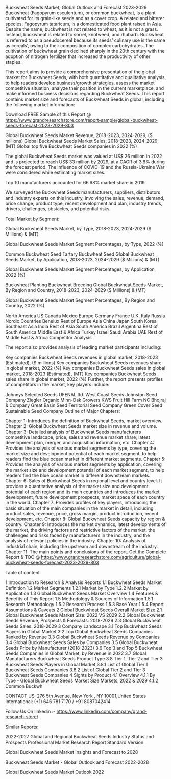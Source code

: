 Buckwheat Seeds Market, Global Outlook and Forecast 2023-2029
Buckwheat (Fagopyrum esculentum), or common buckwheat, is a plant cultivated for its grain-like seeds and as a cover crop. A related and bitterer species, Fagopyrum tataricum, is a domesticated food plant raised in Asia. Despite the name, buckwheat is not related to wheat, as it is not a grass. Instead, buckwheat is related to sorrel, knotweed, and rhubarb. Buckwheat is referred to as a pseudocereal because its seeds' culinary use is the same as cereals', owing to their composition of complex carbohydrates. The cultivation of buckwheat grain declined sharply in the 20th century with the adoption of nitrogen fertilizer that increased the productivity of other staples.

This report aims to provide a comprehensive presentation of the global market for Buckwheat Seeds, with both quantitative and qualitative analysis, to help readers develop business/growth strategies, assess the market competitive situation, analyze their position in the current marketplace, and make informed business decisions regarding Buckwheat Seeds. This report contains market size and forecasts of Buckwheat Seeds in global, including the following market information:



Download FREE Sample of this Report @ https://www.grandresearchstore.com/report-sample/global-buckwheat-seeds-forecast-2023-2029-803


Global Buckwheat Seeds Market Revenue, 2018-2023, 2024-2029, ($ millions)
Global Buckwheat Seeds Market Sales, 2018-2023, 2024-2029, (MT)
Global top five Buckwheat Seeds companies in 2022 (%)


The global Buckwheat Seeds market was valued at US$ 26 million in 2022 and is projected to reach US$ 33 million by 2029, at a CAGR of 3.8% during the forecast period. The influence of COVID-19 and the Russia-Ukraine War were considered while estimating market sizes.

Top 10 manufacturers accounted for 66.68% market share in 2019.

We surveyed the Buckwheat Seeds manufacturers, suppliers, distributors and industry experts on this industry, involving the sales, revenue, demand, price change, product type, recent development and plan, industry trends, drivers, challenges, obstacles, and potential risks.

Total Market by Segment:

Global Buckwheat Seeds Market, by Type, 2018-2023, 2024-2029 ($ Millions) & (MT)

Global Buckwheat Seeds Market Segment Percentages, by Type, 2022 (%)



Common Buckwheat Seed
Tartary Buckwheat Seed
Global Buckwheat Seeds Market, by Application, 2018-2023, 2024-2029 ($ Millions) & (MT)

Global Buckwheat Seeds Market Segment Percentages, by Application, 2022 (%)



Buckwheat Planting
Buckwheat Breeding
Global Buckwheat Seeds Market, By Region and Country, 2018-2023, 2024-2029 ($ Millions) & (MT)

Global Buckwheat Seeds Market Segment Percentages, By Region and Country, 2022 (%)



North America
US
Canada
Mexico
Europe
Germany
France
U.K.
Italy
Russia
Nordic Countries
Benelux
Rest of Europe
Asia
China
Japan
South Korea
Southeast Asia
India
Rest of Asia
South America
Brazil
Argentina
Rest of South America
Middle East & Africa
Turkey
Israel
Saudi Arabia
UAE
Rest of Middle East & Africa
Competitor Analysis

The report also provides analysis of leading market participants including:



Key companies Buckwheat Seeds revenues in global market, 2018-2023 (Estimated), ($ millions)
Key companies Buckwheat Seeds revenues share in global market, 2022 (%)
Key companies Buckwheat Seeds sales in global market, 2018-2023 (Estimated), (MT)
Key companies Buckwheat Seeds sales share in global market, 2022 (%)
Further, the report presents profiles of competitors in the market, key players include:



Johnnys Selected Seeds
UFENAL ltd.
West Coast Seeds
Johnston Seed Company
Ziegler Organic
Minn-Dak Growers
KWS
Fruit Hill Farm
NC Bhojraj & Company
Great Basin Seed
Territorial Seed Company
Green Cover Seed
Sustainable Seed Company
Outline of Major Chapters:



Chapter 1: Introduces the definition of Buckwheat Seeds, market overview.
Chapter 2: Global Buckwheat Seeds market size in revenue and volume.
Chapter 3: Detailed analysis of Buckwheat Seeds manufacturers competitive landscape, price, sales and revenue market share, latest development plan, merger, and acquisition information, etc.
Chapter 4: Provides the analysis of various market segments by type, covering the market size and development potential of each market segment, to help readers find the blue ocean market in different market segments.
Chapter 5: Provides the analysis of various market segments by application, covering the market size and development potential of each market segment, to help readers find the blue ocean market in different downstream markets.
Chapter 6: Sales of Buckwheat Seeds in regional level and country level. It provides a quantitative analysis of the market size and development potential of each region and its main countries and introduces the market development, future development prospects, market space of each country in the world.
Chapter 7: Provides profiles of key players, introducing the basic situation of the main companies in the market in detail, including product sales, revenue, price, gross margin, product introduction, recent development, etc.
Chapter 8: Global Buckwheat Seeds capacity by region & country.
Chapter 9: Introduces the market dynamics, latest developments of the market, the driving factors and restrictive factors of the market, the challenges and risks faced by manufacturers in the industry, and the analysis of relevant policies in the industry.
Chapter 10: Analysis of industrial chain, including the upstream and downstream of the industry.
Chapter 11: The main points and conclusions of the report.
Get the Complete Report & TOC @ https://www.grandresearchstore.com/agriculture/global-buckwheat-seeds-forecast-2023-2029-803

Table of content

1 Introduction to Research & Analysis Reports
1.1 Buckwheat Seeds Market Definition
1.2 Market Segments
1.2.1 Market by Type
1.2.2 Market by Application
1.3 Global Buckwheat Seeds Market Overview
1.4 Features & Benefits of This Report
1.5 Methodology & Sources of Information
1.5.1 Research Methodology
1.5.2 Research Process
1.5.3 Base Year
1.5.4 Report Assumptions & Caveats
2 Global Buckwheat Seeds Overall Market Size
2.1 Global Buckwheat Seeds Market Size: 2022 VS 2029
2.2 Global Buckwheat Seeds Revenue, Prospects & Forecasts: 2018-2029
2.3 Global Buckwheat Seeds Sales: 2018-2029
3 Company Landscape
3.1 Top Buckwheat Seeds Players in Global Market
3.2 Top Global Buckwheat Seeds Companies Ranked by Revenue
3.3 Global Buckwheat Seeds Revenue by Companies
3.4 Global Buckwheat Seeds Sales by Companies
3.5 Global Buckwheat Seeds Price by Manufacturer (2018-2023)
3.6 Top 3 and Top 5 Buckwheat Seeds Companies in Global Market, by Revenue in 2022
3.7 Global Manufacturers Buckwheat Seeds Product Type
3.8 Tier 1, Tier 2 and Tier 3 Buckwheat Seeds Players in Global Market
3.8.1 List of Global Tier 1 Buckwheat Seeds Companies
3.8.2 List of Global Tier 2 and Tier 3 Buckwheat Seeds Companies
4 Sights by Product
4.1 Overview
4.1.1 By Type - Global Buckwheat Seeds Market Size Markets, 2022 & 2029
4.1.2 Common Buckwh

CONTACT US:
276 5th Avenue, New York , NY 10001,United States
International: (+1) 646 781 7170 / +91 8087042414

Follow Us On linkedin :- https://www.linkedin.com/company/grand-research-store/


Similar Reports:

2022-2027 Global and Regional Buckwheat Seeds Industry Status and Prospects Professional Market Research Report Standard Version

Global Buckwheat Seeds Market Insights and Forecast to 2028

Buckwheat Seeds Market - Global Outlook and Forecast 2022-2028

Global Buckwheat Seeds Market Outlook 2022
